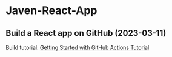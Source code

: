# Javen-React-App

## Build a React app on GitHub (2023-03-11)

Build tutorial: [Getting Started with GitHub Actions Tutorial](https://www.ruanyifeng.com/blog/2019/09/getting-started-with-github-actions.html)
